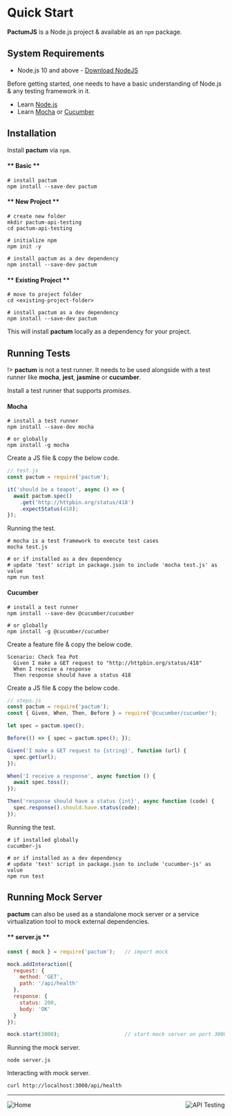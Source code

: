 # Quick Start

**PactumJS** is a Node.js project & available as an `npm` package.

## System Requirements

- Node.js 10 and above - <a href="https://nodejs.org/en/download/" target="_blank">Download NodeJS</a>

Before getting started, one needs to have a basic understanding of Node.js & any testing framework in it.

- Learn [Node.js](https://www.youtube.com/watch?v=TlB_eWDSMt4)
- Learn [Mocha](https://www.youtube.com/watch?v=MLTRHc5dk6s) or [Cucumber](https://cucumber.io/docs/cucumber/)

## Installation

Install **pactum** via `npm`.

<!-- tabs:start -->

#### ** Basic **

```shell
# install pactum
npm install --save-dev pactum
```

#### ** New Project **

```shell
# create new folder
mkdir pactum-api-testing
cd pactum-api-testing

# initialize npm
npm init -y

# install pactum as a dev dependency
npm install --save-dev pactum
```

#### ** Existing Project **

```shell
# move to project folder
cd <existing-project-folder>

# install pactum as a dev dependency
npm install --save-dev pactum
```

<!-- tabs:end -->

This will install **pactum** locally as a dependency for your project.

## Running Tests

!> **pactum** is not a test runner. It needs to be used alongside with a test runner like **mocha**, **jest**, **jasmine** or **cucumber**.

Install a test runner that supports *promises*.

<!-- tabs:start -->

#### **Mocha**

```shell
# install a test runner
npm install --save-dev mocha

# or globally
npm install -g mocha
```

Create a JS file & copy the below code.

```js
// test.js
const pactum = require('pactum');

it('should be a teapot', async () => {
  await pactum.spec()
    .get('http://httpbin.org/status/418')
    .expectStatus(418);
});
```

Running the test.

```shell
# mocha is a test framework to execute test cases
mocha test.js

# or if installed as a dev dependency
# update 'test' script in package.json to include 'mocha test.js' as value
npm run test
```

#### **Cucumber**

```shell
# install a test runner 
npm install --save-dev @cucumber/cucumber

# or globally
npm install -g @cucumber/cucumber
```

Create a feature file & copy the below code.

```gherkin
Scenario: Check Tea Pot
  Given I make a GET request to "http://httpbin.org/status/418"
  When I receive a response
  Then response should have a status 418
```

Create a JS file & copy the below code.

```js
// steps.js
const pactum = require('pactum');
const { Given, When, Then, Before } = require('@cucumber/cucumber');

let spec = pactum.spec();

Before(() => { spec = pactum.spec(); });

Given('I make a GET request to {string}', function (url) {
  spec.get(url);
});

When('I receive a response', async function () {
  await spec.toss();
});

Then('response should have a status {int}', async function (code) {
  spec.response().should.have.status(code);
});
```

Running the test.

```shell
# if installed globally
cucumber-js

# or if installed as a dev dependency
# update 'test' script in package.json to include 'cucumber-js' as value
npm run test
```

<!-- tabs:end -->

## Running Mock Server

**pactum** can also be used as a standalone mock server or a service virtualization tool to mock external dependencies.

<!-- tabs:start -->

#### ** server.js **

```js
const { mock } = require('pactum');   // import mock

mock.addInteraction({
  request: {
    method: 'GET',
    path: '/api/health'
  },
  response: {
    status: 200,
    body: 'OK'
  }
});

mock.start(3000);                     // start mock server on port 3000
```

<!-- tabs:end -->

Running the mock server.

```shell
node server.js
```

Interacting with mock server.

```shell
curl http://localhost:3000/api/health
```

----

<a href="#/pactum" >
  <img src="https://img.shields.io/badge/PREV-Home-orange" alt="Home" align="left" style="display: inline;" />
</a>
<a href="#/api-testing" >
  <img src="https://img.shields.io/badge/NEXT-API%20Testing-blue" alt="API Testing" align="right" style="display: inline;" />
</a>
